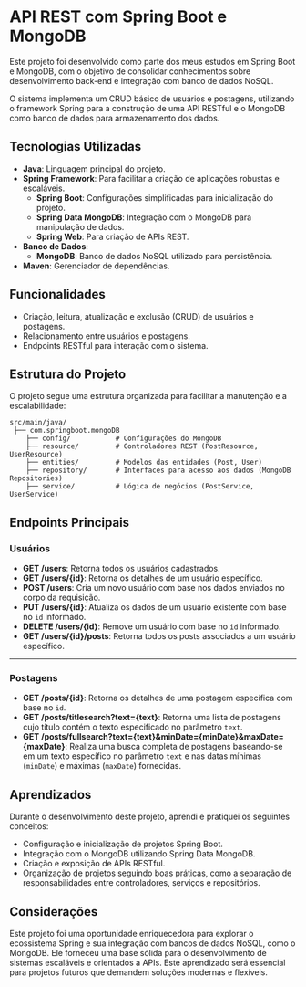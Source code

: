 # API REST com Spring Boot e MongoDB

Este projeto foi desenvolvido como parte dos meus estudos em Spring Boot e MongoDB, com o objetivo de consolidar conhecimentos sobre desenvolvimento back-end e integração com banco de dados NoSQL. 

O sistema implementa um CRUD básico de usuários e postagens, utilizando o framework Spring para a construção de uma API RESTful e o MongoDB como banco de dados para armazenamento dos dados.

## Tecnologias Utilizadas

- **Java**: Linguagem principal do projeto.
- **Spring Framework**: Para facilitar a criação de aplicações robustas e escaláveis.
  - **Spring Boot**: Configurações simplificadas para inicialização do projeto.
  - **Spring Data MongoDB**: Integração com o MongoDB para manipulação de dados.
  - **Spring Web**: Para criação de APIs REST.
- **Banco de Dados**:
  - **MongoDB**: Banco de dados NoSQL utilizado para persistência.
- **Maven**: Gerenciador de dependências.

## Funcionalidades

- Criação, leitura, atualização e exclusão (CRUD) de usuários e postagens.
- Relacionamento entre usuários e postagens.
- Endpoints RESTful para interação com o sistema.

## Estrutura do Projeto

O projeto segue uma estrutura organizada para facilitar a manutenção e a escalabilidade:

````
src/main/java/
 ├── com.springboot.mongoDB
    ├── config/           # Configurações do MongoDB
    ├── resource/         # Controladores REST (PostResource, UserResource)
    ├── entities/         # Modelos das entidades (Post, User)
    ├── repository/       # Interfaces para acesso aos dados (MongoDB Repositories)
    ├── service/          # Lógica de negócios (PostService, UserService)
````

## Endpoints Principais

### **Usuários**

- **GET /users**: Retorna todos os usuários cadastrados.  
- **GET /users/{id}**: Retorna os detalhes de um usuário específico.  
- **POST /users**: Cria um novo usuário com base nos dados enviados no corpo da requisição.  
- **PUT /users/{id}**: Atualiza os dados de um usuário existente com base no `id` informado.  
- **DELETE /users/{id}**: Remove um usuário com base no `id` informado.  
- **GET /users/{id}/posts**: Retorna todos os posts associados a um usuário específico.  

---

### **Postagens**

- **GET /posts/{id}**: Retorna os detalhes de uma postagem específica com base no `id`.  
- **GET /posts/titlesearch?text={text}**: Retorna uma lista de postagens cujo título contém o texto especificado no parâmetro `text`.  
- **GET /posts/fullsearch?text={text}&minDate={minDate}&maxDate={maxDate}**: Realiza uma busca completa de postagens baseando-se em um texto específico no parâmetro `text` e nas datas mínimas (`minDate`) e máximas (`maxDate`) fornecidas.  


## Aprendizados

Durante o desenvolvimento deste projeto, aprendi e pratiquei os seguintes conceitos:

- Configuração e inicialização de projetos Spring Boot.
- Integração com o MongoDB utilizando Spring Data MongoDB.
- Criação e exposição de APIs RESTful.
- Organização de projetos seguindo boas práticas, como a separação de responsabilidades entre controladores, serviços e repositórios.

## Considerações

Este projeto foi uma oportunidade enriquecedora para explorar o ecossistema Spring e sua integração com bancos de dados NoSQL, como o MongoDB. Ele forneceu uma base sólida para o desenvolvimento de sistemas escaláveis e orientados a APIs. Este aprendizado será essencial para projetos futuros que demandem soluções modernas e flexíveis.
